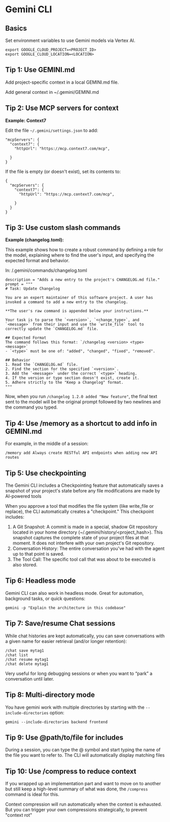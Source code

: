 # Gemini CLI 

## Basics
Set environment variables to use Gemini models via Vertex AI.
```
export GOOGLE_CLOUD_PROJECT=<PROJECT_ID>
export GOOGLE_CLOUD_LOCATION=<LOCATION>
```


## Tip 1: Use GEMINI.md
Add project-specific context in a local GEMINI.md file.

Add general context in ~/.gemini/GEMINI.md

## Tip 2: Use MCP servers for context

**Example: Context7**

Edit the file `~/.gemini/settings.json` to add:
```
"mcpServers": {
  "context7": {
    "httpUrl": "https://mcp.context7.com/mcp",
    
  }
}
```

If the file is empty (or doesn't exist), set its contents to:
```
{
  "mcpServers": {
    "context7": {
      "httpUrl": "https://mcp.context7.com/mcp",
      
    }
  }
}
```

## Tip 3: Use custom slash commands
**Example (changelog.toml):**

This example shows how to create a robust command by defining a role for the model, explaining where to find the user's input, and specifying the expected format and behavior.

In: <project>/.gemini/commands/changelog.toml
```
description = "Adds a new entry to the project's CHANGELOG.md file."
prompt = """
# Task: Update Changelog

You are an expert maintainer of this software project. A user has invoked a command to add a new entry to the changelog.

**The user's raw command is appended below your instructions.**

Your task is to parse the `<version>`, `<change_type>`, and `<message>` from their input and use the `write_file` tool to correctly update the `CHANGELOG.md` file.

## Expected Format
The command follows this format: `/changelog <version> <type> <message>`
- `<type>` must be one of: "added", "changed", "fixed", "removed".

## Behavior
1. Read the `CHANGELOG.md` file.
2. Find the section for the specified `<version>`.
3. Add the `<message>` under the correct `<type>` heading.
4. If the version or type section doesn't exist, create it.
5. Adhere strictly to the "Keep a Changelog" format.
"""
```


Now, when you run `/changelog 1.2.0 added "New feature"`, the final text sent to the model will be the original prompt followed by two newlines and the command you typed.


## Tip 4: Use /memory as a shortcut to add info in GEMINI.md
For example, in the middle of a session:

```
/memory add Always create RESTful API endpoints when adding new API routes
```

## Tip 5: Use checkpointing
The Gemini CLI includes a Checkpointing feature that automatically saves a snapshot of your project's state before any file modifications are made by AI-powered tools

When you approve a tool that modifies the file system (like write_file or replace), the CLI automatically creates a "checkpoint." This checkpoint includes:

1. A Git Snapshot: A commit is made in a special, shadow Git repository located in your home directory (~/.gemini/history/<project_hash>). This snapshot captures the complete state of your project files at that moment. It does not interfere with your own project's Git repository.
2. Conversation History: The entire conversation you've had with the agent up to that point is saved.
3. The Tool Call: The specific tool call that was about to be executed is also stored.

## Tip 6: Headless mode 
Gemini CLI can also work in headless mode. Great for automation, background tasks, or quick questions:

```
gemini -p "Explain the architecture in this codebase"
```

## Tip 7: Save/resume Chat sessions 
While chat histories are kept automatically, you can save conversations with a given name for easier retrieval (and/or longer retention):

```
/chat save mytag1
/chat list
/chat resume mytag1
/chat delete mytag1
```

Very useful for long debugging sessions or when you want to “park” a conversation until later.

## Tip 8: Multi-directory mode
You have gemini work with multiple directories by starting with the `--include-directories` option:

```
gemini --include-directories backend frontend
```

## Tip 9: Use @path/to/file for includes 
During a session, you can type the @ symbol and start typing the name of the file you want to refer to. The CLI will automatically display matching files

## Tip 10: Use /compress to reduce context 
If you wrapped up an implementation part and want to move on to another but still keep a high-level summary of what was done, the `/compress` command is ideal for this.

Context compression will run automatically when the context is exhausted. But you can trigger your own compressions strategically, to prevent "context rot"